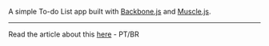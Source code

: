 A simple To-do List app built with [Backbone.js](http://backbonejs.org) and [Muscle.js](http://github.com/Palpiteros/muscle).

---

Read the article about this [here](http://lucasfsouza.com.br/blog/articles/to-do-list-app-com-backbone-muscle-e-browserify/) - PT/BR
